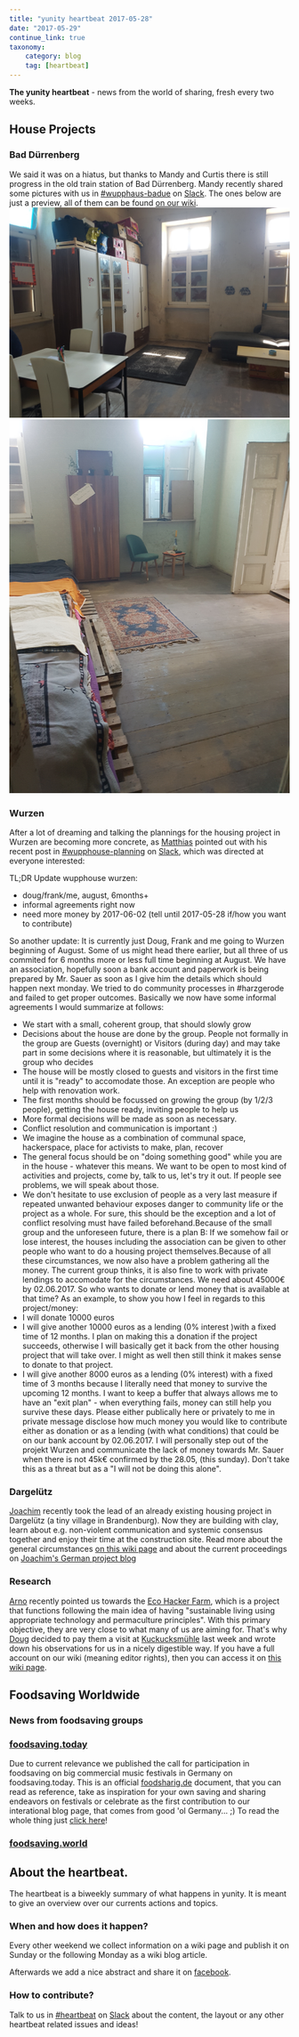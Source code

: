 ```yaml
---
title: "yunity heartbeat 2017-05-28"
date: "2017-05-29"
continue_link: true
taxonomy:
    category: blog
    tag: [heartbeat]
---
```


**The yunity heartbeat** - news from the world of sharing, fresh every two weeks.

## House Projects

### Bad Dürrenberg

We said it was on a hiatus, but thanks to Mandy and Curtis there is still progress in the old train station of Bad Dürrenberg. Mandy recently shared some pictures with us in [#wupphaus-badue](https://yunity.slack.com/messages/C0KPUD3L7/) on [Slack](https://slackin.yunity.org/). The ones below are just a preview, all of them can be found [on our wiki](https://yunity.atlassian.net/wiki/pages/viewpage.action?pageId=91131426).
![Living room on 1st floor](livingroom.jpg)
![Sleeping room on ground floor](sleepingroom.jpg)

### Wurzen

After a lot of dreaming and talking the plannings for the housing project in Wurzen are becoming more concrete, as [Matthias](https://github.com/NerdyProjects) pointed out with his recent post in [#wupphouse-planning](https://yunity.slack.com/messages/C3RS56Z38/) on [Slack](https://slackin.yunity.org/), which was directed at everyone interested: 

TL;DR Update wupphouse wurzen:
- doug/frank/me, august, 6months+
- informal agreements right now
- need more money by 2017-06-02 (tell until 2017-05-28 if/how you want to contribute)

So another update:
It is currently just Doug, Frank and me going to Wurzen beginning of August. Some of us might head there earlier, but all three of us commited for 6 months more or less full time beginning at August.
We have an association, hopefully soon a bank account and paperwork is being prepared by Mr. Sauer as soon as I give him the details which should happen next monday.
We tried to do community processes in #harzgerode and failed to get proper outcomes. Basically we now have some informal agreements I would summarize at follows:
- We start with a small, coherent group, that should slowly grow
- Decisions about the house are done by the group. People not formally in the group are Guests (overnight) or Visitors (during day) and may take part in some decisions where it is reasonable, but ultimately it is the group who decides
- The house will be mostly closed to guests and visitors in the first time until it is "ready" to accomodate those. An exception are people who help with renovation work.
- The first months should be focussed on growing the group (by 1/2/3 people), getting the house ready, inviting people to help us
- More formal decisions will be made as soon as necessary.
- Conflict resolution and communication is important :)
- We imagine the house as a combination of communal space, hackerspace, place for activists to make, plan, recover
- The general focus should be on "doing something good" while you are in the house - whatever this means. We want to be open to most kind of activities and projects, come by, talk to us, let's try it out. If people see problems, we will speak about those.
- We don't hesitate to use exclusion of people as a very last measure if repeated unwanted behaviour exposes danger to community life or the project as a whole. For sure, this should be the exception and a lot of conflict resolving must have failed beforehand.Because of the small group and the unforeseen future, there is a plan B:
If we somehow fail or lose interest, the houses including the association can be given to other people who want to do a housing project themselves.Because of all these circumstances, we now also have a problem gathering all the money. The current group thinks, it is also fine to work with private lendings to accomodate for the circumstances. We need about 45000€ by 02.06.2017. So who wants to donate or lend money that is available at that time?
As an example, to show you how I feel in regards to this project/money:
- I will donate 10000 euros
- I will give another 10000 euros as a lending (0% interest )with a fixed time of 12 months. I plan on making this a donation if the project succeeds, otherwise I will basically get it back from the other housing project that will take over. I might as well then still think it makes sense to donate to that project.
- I will give another 8000 euros as a lending (0% interest) with a fixed time of 3 months because I literally need that money to survive the upcoming 12 months. I want to keep a buffer that always allows me to have an "exit plan" - when everything fails, money can still help you survive these days.
Please either publically here or privately to me in private message disclose how much money you would like to contribute either as donation or as a lending (with what conditions) that could be on our bank account by 02.06.2017.
I will personally step out of the projekt Wurzen and communicate the lack of money towards Mr. Sauer when there is not 45k€ confirmed by the 28.05, (this sunday). Don't take this as a threat but as a "I will not be doing this alone".

### Dargelütz

[Joachim](https://yunity.atlassian.net/wiki/display/~Joachim+Thome) recently took the lead of an already existing housing project in Dargelütz (a tiny village in Brandenburg). Now they are building with clay, learn about e.g. non-violent communication and systemic consensus together and enjoy their time at the construction site. Read more about the general circumstances [on this wiki page](https://yunity.atlassian.net/wiki/display/YUN/Dargeluetz+near+Parchim) and about the current proceedings on [Joachim's German project blog](http://dargeluetz.weebly.com/blog) 

### Research

[Arno](https://yunity.atlassian.net/wiki/users/viewuserprofile.action?username=Arno) recently pointed us towards the [Eco Hacker Farm](https://wiki.ecohackerfarm.org/start), which is a project that functions following the main idea of having "sustainable living using appropriate technology and permaculture principles". With this primary objective, they are very close to what many of us are aiming for. That's why [Doug](https://yunity.atlassian.net/wiki/pages/viewpage.action?pageId=4227232) decided to pay them a visit at [Kuckucksmühle](https://wiki.ecohackerfarm.org/kuckucksmuehle:start) last week and wrote down his observations for us in a nicely digestible way. If you have a full account on our wiki (meaning editor rights), then you can access it on [this wiki page](https://yunity.atlassian.net/wiki/pages/viewpage.action?pageId=91132229).

## Foodsaving Worldwide

### News from foodsaving groups 

### [foodsaving.today](https://foodsaving.today)

Due to current relevance we published the call for participation in foodsaving on big commercial music festivals in Germany on foodsaving.today. This is an official [foodsharig.de]() document, that you can read as reference, take as inspiration for your own saving and sharing endeavors on festivals or celebrate as the first contribution to our interational blog page, that comes from good 'ol Germany... ;) To read the whole thing just [click here](https://foodsaving.today/en/blog/2017/05/14/foodsharingde-festival-call)!

### [foodsaving.world](https://foodsaving.world)

## About the heartbeat.

The heartbeat is a biweekly summary of what happens in yunity. It is meant to give an overview over our currents actions and topics.

### When and how does it happen?

Every other weekend we collect information on a wiki page and publish it on Sunday or the following Monday as a wiki blog article.

Afterwards we add a nice abstract and share it on [facebook](https://www.facebook.com/yunity.org/).

### How to contribute?

Talk to us in [#heartbeat](https://yunity.slack.com/messages/heartbeat/) on [Slack](https://slackin.yunity.org) about the content, the layout or any other heartbeat related issues and ideas!